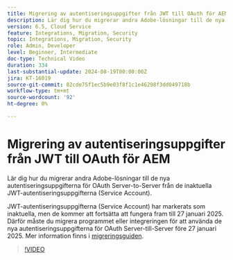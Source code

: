 ```yaml
---
title: Migrering av autentiseringsuppgifter från JWT till OAuth för AEM
description: Lär dig hur du migrerar andra Adobe-lösningar till de nya autentiseringsuppgifterna för OAuth Server-till-Server.
version: 6.5, Cloud Service
feature: Integrations, Migration, Security
topic: Integrations, Migration, Security
role: Admin, Developer
level: Beginner, Intermediate
doc-type: Technical Video
duration: 334
last-substantial-update: 2024-08-19T00:00:00Z
jira: KT-16019
source-git-commit: 82cde75f1ec5b9e03f8f1c1e46298f3dd049718b
workflow-type: tm+mt
source-wordcount: '92'
ht-degree: 0%

---
```



# Migrering av autentiseringsuppgifter från JWT till OAuth för AEM

Lär dig hur du migrerar andra Adobe-lösningar till de nya autentiseringsuppgifterna för OAuth Server-to-Server från de inaktuella JWT-autentiseringsuppgifterna (Service Account).

JWT-autentiseringsuppgifterna (Service Account) har markerats som inaktuella, men de kommer att fortsätta att fungera fram till 27 januari 2025. Därför måste du migrera programmet eller integreringen för att använda de nya autentiseringsuppgifterna för OAuth Server-till-Server före 27 januari 2025. Mer information finns i [migreringsguiden](https://developer.adobe.com/developer-console/docs/guides/authentication/ServerToServerAuthentication/migration/).


>[!VIDEO](https://video.tv.adobe.com/v/3432960/?learn=on)

